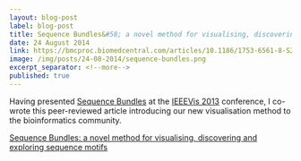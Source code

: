 ```yaml
---
layout: blog-post
label: blog-post
title: Sequence Bundles&#58; a novel method for visualising, discovering and exploring sequence motifs
date: 24 August 2014
link: https://bmcproc.biomedcentral.com/articles/10.1186/1753-6561-8-S2-S8
image: /img/posts/24-08-2014/sequence-bundles.png
excerpt_separator: <!--more-->
published: true
---
```


Having presented [Sequence Bundles](https://www.science-practice.com/projects/sequence-bundles/) at the <a href="http://ieeevis.org/year/2013/info/vis-welcome/welcome">IEEEVis 2013</a> conference, I co-wrote this peer-reviewed article introducing our new visualisation method to the bioinformatics community.

<!--more-->

[Sequence Bundles: a novel method for visualising, discovering and exploring sequence motifs](https://bmcproc.biomedcentral.com/articles/10.1186/1753-6561-8-S2-S8)
